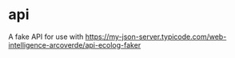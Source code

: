 # api

A fake API for use with https://my-json-server.typicode.com/web-intelligence-arcoverde/api-ecolog-faker
